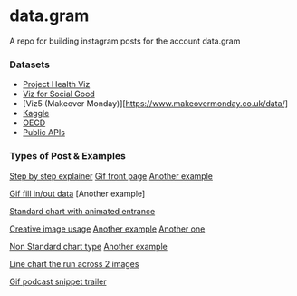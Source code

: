 # data.gram

A repo for building instagram posts for the account data.gram


### Datasets

- [Project Health Viz](https://vizzendata.com/health-and-healthcare-data-sets/)
- [Viz for Social Good](https://www.vizforsocialgood.com/join-a-project)
- [Viz5 (Makeover Monday)][https://www.makeovermonday.co.uk/data/]
- [Kaggle](https://www.kaggle.com/datasets)
- [OECD](https://data.oecd.org/healthres/nurses.htm#indicator-chart)
- [Public APIs](https://github.com/public-apis/public-apis)



### Types of Post & Examples

[Step by step explainer](https://www.instagram.com/p/CD1mFzvALgr/)
[Gif front page](https://www.instagram.com/p/CHnnWVGg8D8/)
[Another example](https://www.instagram.com/p/CIQwXymALIs/)

[Gif fill in/out data](https://www.instagram.com/p/CHK6VW4po0h/)
[Another example]

[Standard chart with animated entrance](https://www.instagram.com/p/CJRon2EH9dl/)

[Creative image usage](https://www.instagram.com/p/CIBUyuRBNkC/)
[Another example](https://www.instagram.com/p/CIdyw3hALbD/)
[Another one](https://www.instagram.com/p/CJNzQtbAWj9/)


[Non Standard chart type](https://www.instagram.com/p/CIfkCD8BBIo/)
[Another example](https://www.instagram.com/p/CIRX6zsBF8Z/)

[Line chart the run across 2 images](https://www.instagram.com/p/CI6dpLBBADl/)

[Gif podcast snippet trailer](https://www.instagram.com/p/CJQHYcQAve9/)
